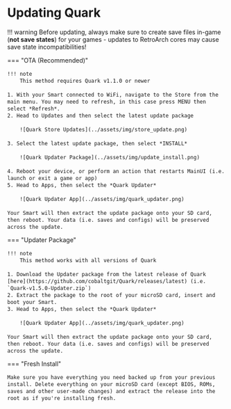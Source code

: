 # Updating Quark

!!! warning
    Before updating, always make sure to create save files in-game (**not save states**) for your games - updates to RetroArch cores may cause save state incompatibilities!

=== "OTA (Recommended)"

    !!! note
        This method requires Quark v1.1.0 or newer

    1. With your Smart connected to WiFi, navigate to the Store from the main menu. You may need to refresh, in this case press MENU then select *Refresh*.
    2. Head to Updates and then select the latest update package
    
        ![Quark Store Updates](../assets/img/store_update.png)

    3. Select the latest update package, then select *INSTALL*

        ![Quark Updater Package](../assets/img/update_install.png)

    4. Reboot your device, or perform an action that restarts MainUI (i.e. launch or exit a game or app)
    5. Head to Apps, then select the *Quark Updater*

        ![Quark Updater App](../assets/img/quark_updater.png)

    Your Smart will then extract the update package onto your SD card, then reboot. Your data (i.e. saves and configs) will be preserved across the update.

=== "Updater Package"

    !!! note
        This method works with all versions of Quark

    1. Download the Updater package from the latest release of Quark [here](https://github.com/cobaltgit/Quark/releases/latest) (i.e. `Quark-v1.5.0-Updater.zip`)
    2. Extract the package to the root of your microSD card, insert and boot your Smart.
    3. Head to Apps, then select the *Quark Updater*

        ![Quark Updater App](../assets/img/quark_updater.png)

    Your Smart will then extract the update package onto your SD card, then reboot. Your data (i.e. saves and configs) will be preserved across the update.

=== "Fresh Install"

    Make sure you have everything you need backed up from your previous install. Delete everything on your microSD card (except BIOS, ROMs, saves and other user-made changes) and extract the release into the root as if you're installing fresh.